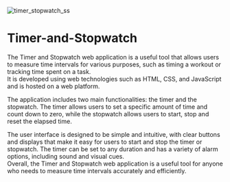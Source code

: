 ![timer_stopwatch_ss](https://user-images.githubusercontent.com/110162215/235352518-ed2bc4cb-44f8-4890-873b-84e2f8222004.png)
# Timer-and-Stopwatch
The Timer and Stopwatch web application is a useful tool that allows users to measure time intervals for various purposes, such as timing a workout or tracking time spent on a task. </br>
It is developed using web technologies such as HTML, CSS, and JavaScript and is hosted on a web platform.</br>

The application includes two main functionalities: the timer and the stopwatch. The timer allows users to set a specific amount of time and count down to zero, while the stopwatch allows users to start, stop and reset the elapsed time.<br>

The user interface is designed to be simple and intuitive, with clear buttons and displays that make it easy for users to start and stop the timer or stopwatch. The timer can be set to any duration and has a variety of alarm options, including sound and visual cues.</br>
Overall, the Timer and Stopwatch web application is a useful tool for anyone who needs to measure time intervals accurately and efficiently.
